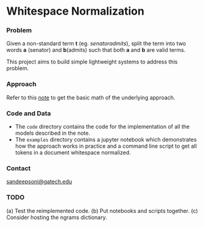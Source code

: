 # Whitespace Normalization

### Problem

Given a non-standard term **t** (eg. _senatoradmits_), split the term into two words **a** (senator) and **b**(admits) such that both **a** and **b** are valid terms. 

This project aims to build simple lightweight systems to address this problem.

### Approach
Refer to this [note](http://markdownnotes.com/app/#/?note=20819) to get the basic math of the underlying approach.

### Code and Data

- The `code` directory contains the code for the implementation of all the models described in the note.
- The `examples` directory contains a jupyter notebook which demonstrates how the approach works in practice and a command line script to get all tokens in a document whitespace normalized.

### Contact
sandeepsoni@gatech.edu

### TODO
(a) Test the reimplemented code.
(b) Put notebooks and scripts together.
(c) Consider hosting the ngrams dictionary.
